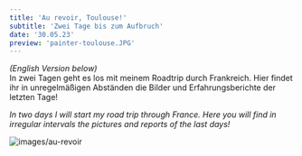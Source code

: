 ```yaml
---
title: 'Au revoir, Toulouse!'
subtitle: 'Zwei Tage bis zum Aufbruch'
date: '30.05.23'
preview: 'painter-toulouse.JPG'
---
```


_(English Version below)_
<br />
In zwei Tagen geht es los mit meinem Roadtrip durch Frankreich. Hier findet ihr in unregelmäßigen Abständen die Bilder und Erfahrungsberichte der letzten Tage!

_In two days I will start my road trip through France. Here you will find in irregular intervals the pictures and reports of the last days!_

![images/au-revoir](/images/painter-toulouse.JPG)
